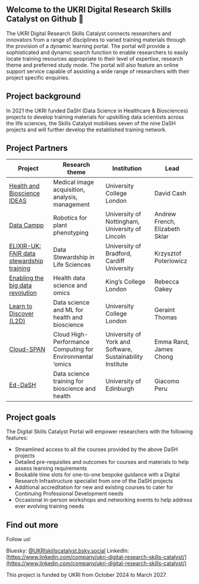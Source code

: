 ## Welcome to the UKRI Digital Research Skills Catalyst on Github 👋

The UKRI Digital Research Skills Catalyst connects researchers and innovators from a range of disciplines to varied training materials through the provision of a dynamic learning portal. The portal will provide a sophisticated and dynamic search function to enable researchers to easily locate training resources appropriate to their level of expertise, research theme and preferred study mode. The portal will also feature an online support service capable of assisting a wide range of researchers with their project specific enquiries.

## Project background

In 2021 the UKRI funded DaSH (Data Science in Healthcare & Biosciences) projects to develop training materials for upskilling data scientists across the life sciences, the Skills Catalyst mobilises seven of the nine DaSH projects and will further develop the established training network. 

## Project Partners

| Project                    | Research theme | Institution | Lead 
| -------------------------- | ---------|  -----------| ----------|
| [Health and Bioscience IDEAS](https://healthbioscienceideas.github.io/)| Medical image acquisition, analysis, management | University College London | David Cash |
| [Data Campp](https://www.nottingham.ac.uk/research/groups/cvl/projects/data-cammp/data-cammp.aspx) | Robotics for plant phenotyping | University of Nottingham, University of Lincoln | Andrew French, Elizabeth Sklar|
| [ELIXIR-UK: FAIR data stewardship training](https://elixiruknode.org/activities/fellowship/) | Data Stewardship in Life Sciences | University of Bradford, Cardiff University | Krzysztof Poterlowicz|
| [Enabling the big data revolution](https://innovationscholars.er.kcl.ac.uk/training/) | Health data science and omics | King’s College London | Rebecca Oakey| 
| [Learn to Discover (L2D)](https://learntodiscover.ai/) | Data science and ML for health and bioscience | University College London | Geraint Thomas |
| [Cloud-SPAN](https://cloud-span.york.ac.uk/) | Cloud High-Performance Computing for Environmental ‘omics | University of York and Software, Sustainability Institute | Emma Rand, James Chong 
| [Ed-DaSH](https://edcarp.github.io/Ed-DaSH/) | Data science training for bioscience and health | University of Edinburgh | Giacomo Peru| 

## Project goals 

The Digital Skills Catalyst Portal will empower researchers with the following features:

- Streamlined access to all the courses provided by the above DaSH projects
- Detailed pre-requisites and outcomes for courses and materials to help assess learning requirements
- Bookable time slots for one-to-one bespoke guidance with a Digital Research Infrastructure specialist from one of the DaSH projects
- Additional accreditation for new and existing courses to cater for Continuing Professional Development needs
- Occasional in-person workshops and networking events to help address ever evolving training needs

## Find out more 

Follow us! 

Bluesky:	[@UKRIskillscatalyst.bsky.social](https://bsky.app/profile/ukriskillscatalyst.bsky.social)
LinkedIn: [https://www.linkedin.com/company/ukri-digital-research-skills-catalyst/](https://www.linkedin.com/company/ukri-digital-research-skills-catalyst/)

This project is funded by UKRI from October 2024 to March 2027. 
